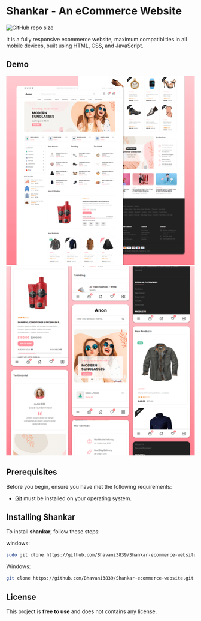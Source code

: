 # Shankar - An eCommerce Website

![GitHub repo size](https://img.shields.io/github/repo-size/Bhavani3839/Shankar-ecommerce-website)


It is a fully responsive ecommerce website, maximum compatiblities in all mobile devices, built using HTML, CSS, and JavaScript.

## Demo

![shankar Desktop Demo](./website-demo-image/desktop.png "Desktop Demo")
![shankar Mobile Demo](./website-demo-image/mobile.png "Mobile Demo")

## Prerequisites

Before you begin, ensure you have met the following requirements:

* [Git](https://git-scm.com/downloads "Download Git") must be installed on your operating system.

## Installing Shankar

To install **shankar**, follow these steps:

windows:

```bash
sudo git clone https://github.com/Bhavani3839/Shankar-ecommerce-website.git
```

Windows:

```bash
git clone https://github.com/Bhavani3839/Shankar-ecommerce-website.git
```
## License

This project is **free to use** and does not contains any license.
